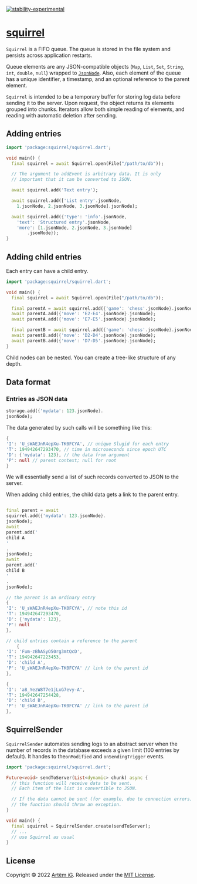 [![stability-experimental](https://img.shields.io/badge/stability-experimental-orange.svg)](https://github.com/mkenney/software-guides/blob/master/STABILITY-BADGES.md#experimental)

# [squirrel](https://github.com/rtmigo/squirrel_dart)

`Squirrel` is a FIFO queue. The queue is stored in the file system and persists
across application restarts.

Queue elements are any JSON-compatible objects (`Map`, `List`, `Set`, `String`,
`int`, `double`, `null`) wrapped to
[`JsonNode`](https://pub.dev/packages/jsontree). Also, each element of the queue
has a unique identifier, a timestamp, and an optional reference to the parent
element.

`Squirrel` is intended to be a temporary buffer for storing log data before
sending it to the server. Upon request, the object returns its elements grouped
into chunks. Iterators allow both simple reading of elements, and reading with
automatic deletion after sending.

## Adding entries

```dart
import 'package:squirrel/squirrel.dart';

void main() {
  final squirrel = await Squirrel.open(File("/path/to/db"));

  // The argument to addEvent is arbitrary data. It is only 
  // important that it can be converted to JSON.

  await squirrel.add('Text entry');

  await squirrel.add(['List entry'.jsonNode,
    1.jsonNode, 2.jsonNode, 3.jsonNode].jsonNode);

  await squirrel.add({'type': 'info'.jsonNode,
    'text': 'Structured entry'.jsonNode,
    'more': [1.jsonNode, 2.jsonNode, 3.jsonNode]
        .jsonNode});
}
```

## Adding child entries

Each entry can have a child entry.

```dart
import 'package:squirrel/squirrel.dart';

void main() {
  final squirrel = await Squirrel.open(File("/path/to/db"));

  final parentA = await squirrel.add({'game': 'chess'.jsonNode}.jsonNode);
  await parentA.add({'move': 'E2-E4'.jsonNode}.jsonNode);
  await parentA.add({'move': 'E7-E5'.jsonNode}.jsonNode);

  final parentB = await squirrel.add({'game': 'chess'.jsonNode}.jsonNode);
  await parentB.add({'move': 'D2-D4'.jsonNode}.jsonNode);
  await parentB.add({'move': 'D7-D5'.jsonNode}.jsonNode);
}
```

Child nodes can be nested. You can create a tree-like structure of any depth.

## Data format

### Entries as JSON data

```dart
storage.add({'mydata': 123.jsonNode}.
jsonNode);
```

The data generated by such calls will be something like this:

```dart
{
'I': 'U_sWAEJnR4epXu-TK0FCYA', // unique Slugid for each entry
'T': 194942647293470, // time in microseconds since epoch UTC
'D': {'mydata': 123}, // the data from argument
'P': null // parent context; null for root
}
```

We will essentially send a list of such records converted to JSON to the server.

When adding child entries, the child data gets a link to the parent entry.

```dart

final parent = await
squirrel.add({'mydata': 123.jsonNode}.
jsonNode);
await
parent.add('
child A
'
.
jsonNode);
await
parent.add('
child B
'
.
jsonNode);
```

```dart
// the parent is an ordinary entry
{
'I': 'U_sWAEJnR4epXu-TK0FCYA', // note this id
'T': 194942647293470,
'D': {'mydata': 123},
'P': null
},

// child entries contain a reference to the parent 
    {
'I': 'Fum-zBhASyO50rg3mtQcD',
'T': 194942647223453,
'D': 'child A',
'P': 'U_sWAEJnR4epXu-TK0FCYA' // link to the parent id
},

{
'I': 'a8_YezW8T7e1jLxG7evy-A',
'T': 194942647254428,
'D': 'child B',
'P': 'U_sWAEJnR4epXu-TK0FCYA' // link to the parent id
},
```

## SquirrelSender

`SquirrelSender` automates sending logs to an abstract server when the number of
records in the database exceeds a given limit (100 entries by default). It
handes to the`onModified` and `onSendingTrigger` events.

```dart
import 'package:squirrel/squirrel.dart';

Future<void> sendToServer(List<dynamic> chunk) async {
  // this function will receive data to be sent.
  // Each item of the list is convertible to JSON.

  // If the data cannot be sent (for example, due to connection errors),
  // the function should throw an exception.
}

void main() {
  final squirrel = SquirrelSender.create(sendToServer);
  // ...
  // use Squirrel as usual
}
```

## License

Copyright © 2022 [Artёm iG](https://github.com/rtmigo). Released under
the [MIT License](LICENSE).